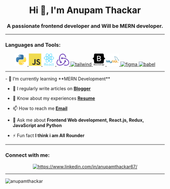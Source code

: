 <h1 align="center">Hi 👋, I'm Anupam Thackar</h1>
<h3 align="center">A passionate frontend developer and Will be MERN developer.</h3>
<hr>
<h3 align="left" margin-left='30px'>Languages and Tools:</h3>
<p align="center" gap="20px"> 
  <a href="https://www.python.org" target="_blank" rel="noreferrer"> <img src="https://raw.githubusercontent.com/devicons/devicon/master/icons/python/python-original.svg" alt="python" width="40" height="40"/> </a> 
  <a href="https://developer.mozilla.org/en-US/docs/Web/JavaScript" target="_blank" rel="noreferrer"> <img src="https://raw.githubusercontent.com/devicons/devicon/master/icons/javascript/javascript-original.svg" alt="javascript" width="40" height="40"/> </a> 
  <a href="https://reactjs.org/" target="_blank" rel="noreferrer"> <img src="https://raw.githubusercontent.com/devicons/devicon/master/icons/react/react-original-wordmark.svg" alt="react" width="40" height="40"/> </a> 
  <a href="https://redux.js.org" target="_blank" rel="noreferrer"> <img src="https://raw.githubusercontent.com/devicons/devicon/master/icons/redux/redux-original.svg" alt="redux" width="40" height="40"/> </a> 
  <a href="https://tailwindcss.com/" target="_blank" rel="noreferrer"> <img src="https://www.vectorlogo.zone/logos/tailwindcss/tailwindcss-icon.svg" alt="tailwind" width="40" height="40"/> </a> 
  <a href="https://getbootstrap.com" target="_blank" rel="noreferrer"> <img src="https://raw.githubusercontent.com/devicons/devicon/master/icons/bootstrap/bootstrap-plain-wordmark.svg" alt="bootstrap" width="40" height="40"/> </a> 
  <a href="https://www.mysql.com/" target="_blank" rel="noreferrer"> <img src="https://raw.githubusercontent.com/devicons/devicon/master/icons/mysql/mysql-original-wordmark.svg" alt="mysql" width="40" height="40"/> </a> 
  <a href="https://www.figma.com/" target="_blank" rel="noreferrer"> <img src="https://www.vectorlogo.zone/logos/figma/figma-icon.svg" alt="figma" width="40" height="40"/> </a> 
  <a href="https://babeljs.io/" target="_blank" rel="noreferrer"> <img src="https://www.vectorlogo.zone/logos/babeljs/babeljs-icon.svg" alt="babel" width="40" height="40"/> </a> 

<hr>
- 🌱 I’m currently learning **MERN Development**

- 📝 I regularly write articles on  **<a href="https://javascript-blog-anupamthackar.blogspot.com/">Blogger</a>**

- 📄 Know about my experiences **<a href="https://drive.google.com/file/d/1Ab4ipi4inUZLHKXbEYDiZbEWGG4xDib-/view?usp=drive_link">Resume</a>**
  
- 📫 How to reach me **<a href="mailto:anupamthackar@gmail.com">Email</a>**
  
- 💬 Ask me about **Frontend Web development, React.js, Redux, JavaScript and Python**
    
- ⚡ Fun fact **I think i am All Rounder**
<hr>




<h3	align="left">Connect with me:</h3>
<p align="center">
<a href="https://www.linkedin.com/in/anupamthackar67/" target="blank"><img align="center" src="https://raw.githubusercontent.com/rahuldkjain/github-profile-readme-generator/master/src/images/icons/Social/linked-in-alt.svg" alt="https://www.linkedin.com/in/anupamthackar67/" height="30" width="40" /></a>
</p>

<hr>
<p><img align="left" src="https://github-readme-stats.vercel.app/api/top-langs?username=anupamthackar&show_icons=true&locale=en&layout=compact" alt="anupamthackar" /></p>

